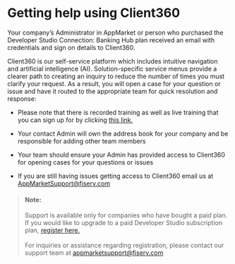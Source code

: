 # Getting help using Client360

Your company’s Administrator in AppMarket or person who purchased the Developer Studio Connection: Banking Hub plan received an email with credentials and sign on details to Client360. 

Client360 is our self-service platform which includes intuitive navigation and artificial intelligence (AI). Solution-specific service menus provide a clearer path to creating an inquiry to reduce the number of times you must clarify your request. As a result, you will open a case for your question or issue and have it routed to the appropriate team for quick resolution and response:

* Please note that there is recorded training as well as live training that you can sign up for by clicking <a href="https://virtualtrainer.fiservapps.com/TrainGuides/Client360/Content/client/gs-training.htm?tocpath=Get%20started%7C_____1" >this link.</a> 


* Your contact Admin will own the address book for your company and be responsible for adding other team members

* Your team should ensure your Admin has provided access to Client360 for opening cases for your questions or issues

* If you are still having issues getting access to Client360 email us at AppMarketSupport@fiserv.com


> #### Note: 
>
> Support is available only for companies who have bought a paid plan. If you would like to upgrade to a paid Developer Studio subscription plan, <a href="https://appmarket.fiservapps.com/fintech" >register here.</a> <br> <br> For inquiries or assistance regarding registration, please contact our support team at [appmarketsupport@fiserv.com](mailto:appmarketsupport@fiserv.com) 
